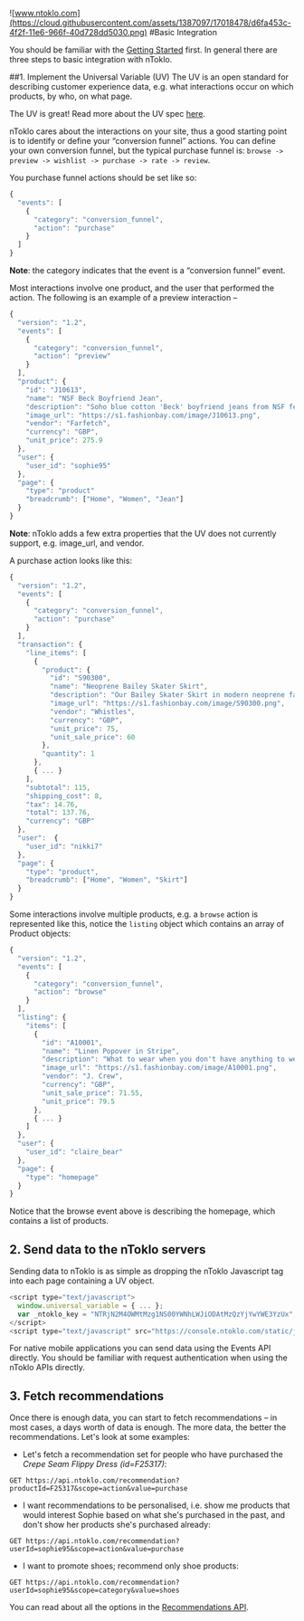 ![www.ntoklo.com](https://cloud.githubusercontent.com/assets/1387097/17018478/d6fa453c-4f2f-11e6-966f-40d728dd5030.png)
#Basic Integration

You should be familiar with the [Getting Started](doc/api/getting_started.md) first. In general there are three steps to basic integration with nToklo.

##1. Implement the Universal Variable (UV)
The UV is an open standard for describing customer experience data, e.g. what interactions occur on which products, by who, on what page.

The UV is great! Read more about the UV spec [here](http://docs.qubitproducts.com/uv/specification/).

nToklo cares about the interactions on your site, thus a good starting point is to identify or define your “conversion funnel” actions. You can define your own conversion funnel, but the typical purchase funnel is: `browse -> preview -> wishlist -> purchase -> rate -> review`.

You purchase funnel actions should be set like so:

```javascript
{
  "events": [
    {
      "category": "conversion_funnel",
      "action": "purchase"
    }
  ]
}
```
**Note**: the category indicates that the event is a “conversion funnel” event.

Most interactions involve one product, and the user that performed the action. The following is an example of a preview interaction –

```javascript
{
  "version": "1.2",
  "events": [
    {
      "category": "conversion_funnel",
      "action": "preview"
    }
  ],
  "product": {
    "id": "J10613",
    "name": "NSF Beck Boyfriend Jean",
    "description": "Soho blue cotton 'Beck' boyfriend jeans from NSF featuring belt loops and five pocket design.",
    "image_url": "https://s1.fashionbay.com/image/J10613.png",
    "vendor": "Farfetch",
    "currency": "GBP",
    "unit_price": 275.9
  },
  "user": {
    "user_id": "sophie95"
  },
  "page": {
    "type": "product"
    "breadcrumb": ["Home", "Women", "Jean"]
  }
}
```

**Note**: nToklo adds a few extra properties that the UV does not currently support, e.g. image_url, and vendor.

A purchase action looks like this:

```javascript
{
  "version": "1.2",
  "events": [
    {
      "category": "conversion_funnel",
      "action": "purchase"
    }
  ],
  "transaction": {
    "line_items": [
      {
        "product": {
          "id": "S90300",
          "name": "Neoprene Bailey Skater Skirt",
          "description": "Our Bailey Skater Skirt in modern neoprene fabric is the perfect wardrobe updater.",
          "image_url": "https://s1.fashionbay.com/image/S90300.png",
          "vendor": "Whistles",
          "currency": "GBP",
          "unit_price": 75,
          "unit_sale_price": 60
        },
        "quantity": 1
      },
      { ... }
    ],
    "subtotal": 115,
    "shipping_cost": 8,
    "tax": 14.76,
    "total": 137.76,
    "currency": "GBP"
  },
  "user":  {
    "user_id": "nikki7"
  },
  "page": {
    "type": "product",
    "breadcrumb": ["Home", "Women", "Skirt"]
  }
}
```

Some interactions involve multiple products, e.g. a `browse` action is represented like this, notice the `listing` object which contains an array of Product objects:

```javascript
{
  "version": "1.2",
  "events": [
    {
      "category": "conversion_funnel",
      "action": "browse"
    }
  ],
  "listing": {
    "items": [
      {
        "id": "A10001",
        "name": "Linen Popover in Stripe",
        "description": "What to wear when you don't have anything to wear. Linen. Long roll-up sleeves. Chest pocket.",
        "image_url": "https://s1.fashionbay.com/image/A10001.png",
        "vendor": "J. Crew",
        "currency": "GBP",
        "unit_sale_price": 71.55,
        "unit_price": 79.5
      },
      { ... }
    ]
  },
  "user": {
    "user_id": "claire_bear"
  },
  "page": {
    "type": "homepage"
  }
}
```

Notice that the browse event above is describing the homepage, which contains a list of products.

## 2. Send data to the nToklo servers
Sending data to nToklo is as simple as dropping the nToklo Javascript tag into each page containing a UV object.

```javascript
<script type="text/javascript">
  window.universal_variable = { ... };
  var _ntoklo_key = "NTRjN2M4OWMtMzg1NS00YWNhLWJiODAtMzQzYjYwYWE3YzUx";
</script>
<script type="text/javascript" src="https://console.ntoklo.com/static/js/ntoklo.js"></script>
```

For native mobile applications you can send data using the Events API directly. You should be familiar with request authentication when using the nToklo APIs directly.

## 3. Fetch recommendations
Once there is enough data, you can start to fetch recommendations – in most cases, a days worth of data is enough. The more data, the better the recommendations. Let's look at some examples:

- Let's fetch a recommendation set for people who have purchased the *Crepe Seam Flippy Dress (id=F25317)*:

`GET https://api.ntoklo.com/recommendation?productId=F25317&scope=action&value=purchase`

- I want recommendations to be personalised, i.e. show me products that would interest Sophie based on what she's purchased in the past, and don't show her products she's purchased already:

`GET https://api.ntoklo.com/recommendation?userId=sophie95&scope=action&value=purchase`

- I want to promote shoes; recommend only shoe products:

`GET https://api.ntoklo.com/recommendation?userId=sophie95&scope=category&value=shoes`

You can read about all the options in the [Recommendations API](recommendations.md).